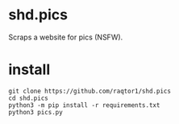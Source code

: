 # shd.pics
Scraps a website for pics (NSFW).

# install
```
git clone https://github.com/raqtor1/shd.pics
cd shd.pics
python3 -m pip install -r requirements.txt
python3 pics.py
```
